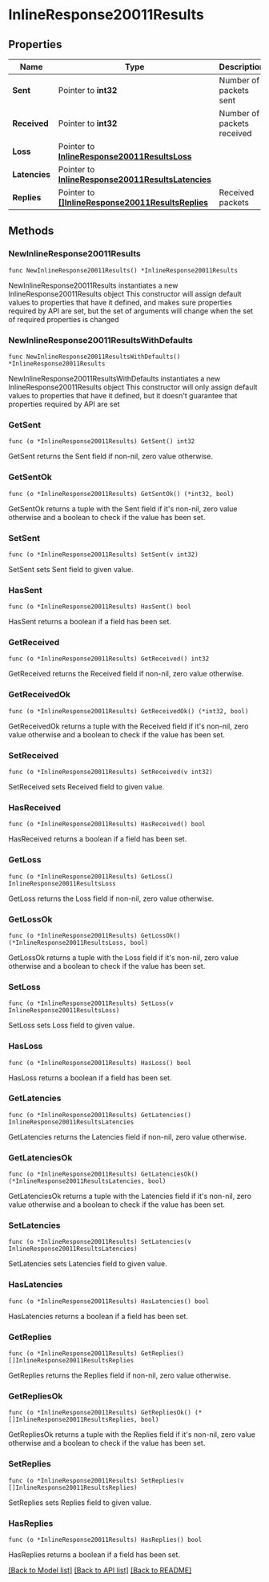 # InlineResponse20011Results

## Properties

Name | Type | Description | Notes
------------ | ------------- | ------------- | -------------
**Sent** | Pointer to **int32** | Number of packets sent | [optional] 
**Received** | Pointer to **int32** | Number of packets received | [optional] 
**Loss** | Pointer to [**InlineResponse20011ResultsLoss**](InlineResponse20011ResultsLoss.md) |  | [optional] 
**Latencies** | Pointer to [**InlineResponse20011ResultsLatencies**](InlineResponse20011ResultsLatencies.md) |  | [optional] 
**Replies** | Pointer to [**[]InlineResponse20011ResultsReplies**](InlineResponse20011ResultsReplies.md) | Received packets | [optional] 

## Methods

### NewInlineResponse20011Results

`func NewInlineResponse20011Results() *InlineResponse20011Results`

NewInlineResponse20011Results instantiates a new InlineResponse20011Results object
This constructor will assign default values to properties that have it defined,
and makes sure properties required by API are set, but the set of arguments
will change when the set of required properties is changed

### NewInlineResponse20011ResultsWithDefaults

`func NewInlineResponse20011ResultsWithDefaults() *InlineResponse20011Results`

NewInlineResponse20011ResultsWithDefaults instantiates a new InlineResponse20011Results object
This constructor will only assign default values to properties that have it defined,
but it doesn't guarantee that properties required by API are set

### GetSent

`func (o *InlineResponse20011Results) GetSent() int32`

GetSent returns the Sent field if non-nil, zero value otherwise.

### GetSentOk

`func (o *InlineResponse20011Results) GetSentOk() (*int32, bool)`

GetSentOk returns a tuple with the Sent field if it's non-nil, zero value otherwise
and a boolean to check if the value has been set.

### SetSent

`func (o *InlineResponse20011Results) SetSent(v int32)`

SetSent sets Sent field to given value.

### HasSent

`func (o *InlineResponse20011Results) HasSent() bool`

HasSent returns a boolean if a field has been set.

### GetReceived

`func (o *InlineResponse20011Results) GetReceived() int32`

GetReceived returns the Received field if non-nil, zero value otherwise.

### GetReceivedOk

`func (o *InlineResponse20011Results) GetReceivedOk() (*int32, bool)`

GetReceivedOk returns a tuple with the Received field if it's non-nil, zero value otherwise
and a boolean to check if the value has been set.

### SetReceived

`func (o *InlineResponse20011Results) SetReceived(v int32)`

SetReceived sets Received field to given value.

### HasReceived

`func (o *InlineResponse20011Results) HasReceived() bool`

HasReceived returns a boolean if a field has been set.

### GetLoss

`func (o *InlineResponse20011Results) GetLoss() InlineResponse20011ResultsLoss`

GetLoss returns the Loss field if non-nil, zero value otherwise.

### GetLossOk

`func (o *InlineResponse20011Results) GetLossOk() (*InlineResponse20011ResultsLoss, bool)`

GetLossOk returns a tuple with the Loss field if it's non-nil, zero value otherwise
and a boolean to check if the value has been set.

### SetLoss

`func (o *InlineResponse20011Results) SetLoss(v InlineResponse20011ResultsLoss)`

SetLoss sets Loss field to given value.

### HasLoss

`func (o *InlineResponse20011Results) HasLoss() bool`

HasLoss returns a boolean if a field has been set.

### GetLatencies

`func (o *InlineResponse20011Results) GetLatencies() InlineResponse20011ResultsLatencies`

GetLatencies returns the Latencies field if non-nil, zero value otherwise.

### GetLatenciesOk

`func (o *InlineResponse20011Results) GetLatenciesOk() (*InlineResponse20011ResultsLatencies, bool)`

GetLatenciesOk returns a tuple with the Latencies field if it's non-nil, zero value otherwise
and a boolean to check if the value has been set.

### SetLatencies

`func (o *InlineResponse20011Results) SetLatencies(v InlineResponse20011ResultsLatencies)`

SetLatencies sets Latencies field to given value.

### HasLatencies

`func (o *InlineResponse20011Results) HasLatencies() bool`

HasLatencies returns a boolean if a field has been set.

### GetReplies

`func (o *InlineResponse20011Results) GetReplies() []InlineResponse20011ResultsReplies`

GetReplies returns the Replies field if non-nil, zero value otherwise.

### GetRepliesOk

`func (o *InlineResponse20011Results) GetRepliesOk() (*[]InlineResponse20011ResultsReplies, bool)`

GetRepliesOk returns a tuple with the Replies field if it's non-nil, zero value otherwise
and a boolean to check if the value has been set.

### SetReplies

`func (o *InlineResponse20011Results) SetReplies(v []InlineResponse20011ResultsReplies)`

SetReplies sets Replies field to given value.

### HasReplies

`func (o *InlineResponse20011Results) HasReplies() bool`

HasReplies returns a boolean if a field has been set.


[[Back to Model list]](../README.md#documentation-for-models) [[Back to API list]](../README.md#documentation-for-api-endpoints) [[Back to README]](../README.md)


